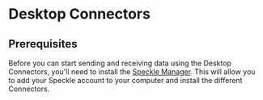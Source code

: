 # Desktop Connectors

## Prerequisites

Before you can start sending and receiving data using the Desktop Connectors, you'll need to install the [Speckle Manager](/user/manager). This will allow you to add your Speckle account to your computer and install the different Connectors.
